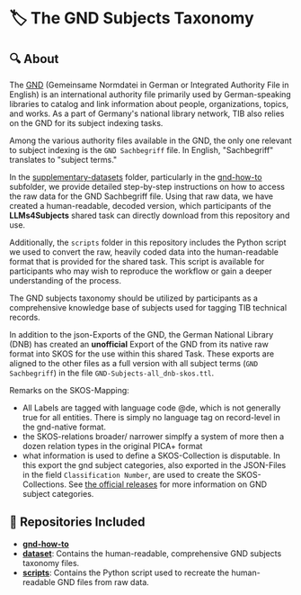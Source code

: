 # 🏷 The GND Subjects Taxonomy

## 🔍 About

The [GND](https://www.dnb.de/EN/Professionell/Standardisierung/GND/gnd_node.html) (Gemeinsame Normdatei in German or Integrated Authority File in English) is an international authority file primarily used by German-speaking libraries to catalog and link information about people, organizations, topics, and works. As a part of Germany's national library network, TIB also relies on the GND for its subject indexing tasks.

Among the various authority files available in the GND, the only one relevant to subject indexing is the `GND Sachbegriff` file. In English, "Sachbegriff" translates to "subject terms."

In the [supplementary-datasets](https://github.com/sciknoworg/llms4subjects/tree/main/supplementary-datasets) folder, particularly in the [gnd-how-to](https://github.com/sciknoworg/llms4subjects/tree/main/supplementary-datasets/gnd-how-to) subfolder, we provide detailed step-by-step instructions on how to access the raw data for the GND Sachbegriff file. Using that raw data, we have created a human-readable, decoded version, which participants of the **LLMs4Subjects** shared task can directly download from this repository and use.

Additionally, the `scripts` folder in this repository includes the Python script we used to convert the raw, heavily coded data into the human-readable format that is provided for the shared task. This script is available for participants who may wish to reproduce the workflow or gain a deeper understanding of the process.

The GND subjects taxonomy should be utilized by participants as a comprehensive knowledge base of subjects used for tagging TIB technical records.

In addition to the json-Exports of the GND, the German National Library (DNB) has created an **unofficial** Export of the GND from its native raw format into SKOS for the use within this shared Task. These exports are aligned to the other files as a full version with all subject terms (`GND Sachbegriff`) in the file `GND-Subjects-all_dnb-skos.ttl`.

Remarks on the SKOS-Mapping:

  * All Labels are tagged with language code @de, which is not generally true for all entities. There is simply no language tag on record-level in the gnd-native format. 
  * the SKOS-relations broader/ narrower simplfy a system of more then a dozen relation types in the original PICA+ format
  * what information is used to define a SKOS-Collection is disputable. In this export the gnd subject categories, also exported in the JSON-Files in the field `Classification Number`, are used to create the SKOS-Collections. See [the official releases](https://d-nb.info/standards/vocab/gnd/gnd-sc.html) for more information on GND subject categories. 


## 📂 Repositories Included

- [**gnd-how-to**](https://github.com/sciknoworg/subject-indexing-dataset/tree/main/GND-subjects-taxonomy/gnd-how-to)
- [**dataset**](https://github.com/sciknoworg/llms4subjects/tree/main/shared-task-datasets/GND/dataset): Contains the human-readable, comprehensive GND subjects taxonomy files.
- [**scripts**](https://github.com/sciknoworg/llms4subjects/tree/main/shared-task-datasets/GND/scripts): Contains the Python script used to recreate the human-readable GND files from raw data.